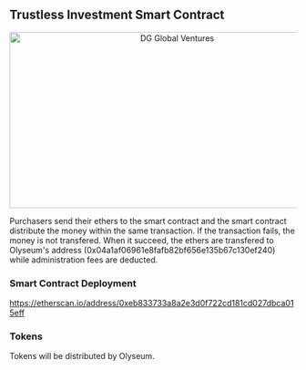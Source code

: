 ## Trustless Investment Smart Contract

<p align="center">
<img src="https://github.com/dggventures/syndicate/blob/master/human-protocol/images/olyseum-workflow.png" 
alt="DG Global Ventures" width="573" height="309" border="0" align="center" margin-left="10%" />
</p>

Purchasers send their ethers to the smart contract and the smart contract distribute the money within the same transaction. If the transaction fails, the money is not transfered. When it succeed, the ethers are transfered to Olyseum's address (0x04a1af06961e8fafb82bf656e135b67c130ef240) while administration fees are deducted.

### Smart Contract Deployment

https://etherscan.io/address/0xeb833733a8a2e3d0f722cd181cd027dbca015eff

### Tokens

Tokens will be distributed by Olyseum.
